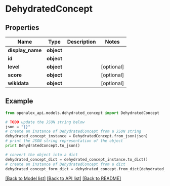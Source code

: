 # DehydratedConcept


## Properties
Name | Type | Description | Notes
------------ | ------------- | ------------- | -------------
**display_name** | **object** |  | 
**id** | **object** |  | 
**level** | **object** |  | [optional] 
**score** | **object** |  | [optional] 
**wikidata** | **object** |  | [optional] 

## Example

```python
from openalex_api.models.dehydrated_concept import DehydratedConcept

# TODO update the JSON string below
json = "{}"
# create an instance of DehydratedConcept from a JSON string
dehydrated_concept_instance = DehydratedConcept.from_json(json)
# print the JSON string representation of the object
print DehydratedConcept.to_json()

# convert the object into a dict
dehydrated_concept_dict = dehydrated_concept_instance.to_dict()
# create an instance of DehydratedConcept from a dict
dehydrated_concept_form_dict = dehydrated_concept.from_dict(dehydrated_concept_dict)
```
[[Back to Model list]](../README.md#documentation-for-models) [[Back to API list]](../README.md#documentation-for-api-endpoints) [[Back to README]](../README.md)


